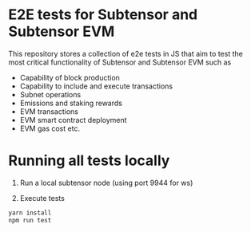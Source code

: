 # E2E tests for Subtensor and Subtensor EVM

This repository stores a collection of e2e tests in JS that aim to test the most critical functionality of Subtensor and Subtensor EVM such as 

- Capability of block production
- Capability to include and execute transactions
- Subnet operations
- Emissions and staking rewards
- EVM transactions
- EVM smart contract deployment
- EVM gas cost
etc.

# Running all tests locally

1. Run a local subtensor node (using port 9944 for ws)

2. Execute tests
```bash
yarn install
npm run test
```

